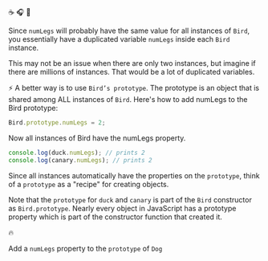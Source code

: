:coffee: :headphones: :black_heart:

Since `numLegs` will probably have the same value for all instances of `Bird`, you essentially have a duplicated variable `numLegs` inside each `Bird` instance.

This may not be an issue when there are only two instances, but imagine if there are millions of instances. That would be a lot of duplicated variables.

:zap: A better way is to use `Bird’s prototype`. The prototype is an object that is shared among ALL instances of `Bird`. Here's how to add numLegs to the Bird prototype:

```js
Bird.prototype.numLegs = 2;
```

Now all instances of Bird have the numLegs property.

```js
console.log(duck.numLegs); // prints 2
console.log(canary.numLegs); // prints 2
```

Since all instances automatically have the properties on the `prototype`, think of a `prototype` as a "recipe" for creating objects.

Note that the `prototype` for `duck` and `canary` is part of the `Bird` constructor as `Bird.prototype`. Nearly every object in JavaScript has a prototype property which is part of the constructor function that created it.

:fire:

Add a `numLegs` property to the `prototype` of `Dog`
